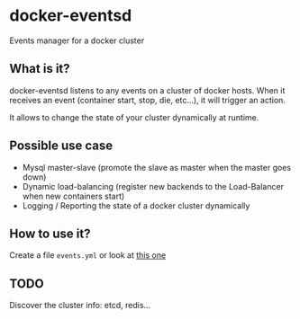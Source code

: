 docker-eventsd
==============

Events manager for a docker cluster

What is it?
-----------

docker-eventsd listens to any events on a cluster of docker hosts. When it receives an event
(container start, stop, die, etc...), it will trigger an action.

It allows to change the state of your cluster dynamically at runtime.

Possible use case
-----------------

- Mysql master-slave (promote the slave as master when the master goes down)
- Dynamic load-balancing (register new backends to the Load-Balancer when new containers start)
- Logging / Reporting the state of a docker cluster dynamically

How to use it?
--------------

Create a file `events.yml` or look at [this one](https://github.com/samalba/docker-eventsd/blob/master/events.yml)


TODO
----

Discover the cluster info: etcd, redis...
